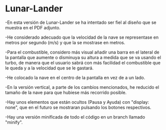 # Lunar-Lander

-En esta versión de Lunar-Lander se ha intentado ser fiel al diseño que se muestra en el PDF adjunto.

-He considerado adecuado que la velocidad de la nave se representase en metros por segundo (m/s) y que la se mostrase en metros.

-Para el combustible, considero más visual añadir una barra en el lateral de la pantalla que aumente o disminuya su altura a medida que se va usando el turbo, de manera que el usuario sabrá con más facilidad el combustible que le queda y a la velocidad que se le gastará.

-He colocado la nave en el centro de la pantalla en vez de a un lado.

-En la versión vertical, a parte de los cambios mencionados, he reducido el tamaño de la nave para que hubiese más recorrido posible.

-Hay unos elementos que están ocultos (Pausa y Ayuda) con "display: none", que en el futuro se mostraran pulsando los botones respectivos.

-Hay una versión minificada de todo el código en un branch llamado "minify".
